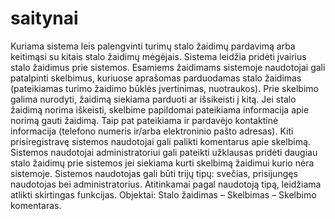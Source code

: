 # saitynai

Kuriama sistema leis palengvinti turimų stalo žaidimų pardavimą arba keitimąsi su kitais stalo žaidimų mėgėjais. 
Sistema leidžia pridėti įvairius stalo žaidimus prie sistemos. Esamiems žaidimams sistemoje naudotojai gali patalpinti skelbimus, kuriuose aprašomas parduodamas stalo žaidimas (pateikiamas turimo žaidimo būklės įvertinimas, nuotraukos). Prie skelbimo galima nurodyti, žaidimą siekiama parduoti ar išsikeisti į kitą. Jei stalo žaidimą norima iškeisti, skelbime papildomai pateikiama informacija apie norimą gauti žaidimą. Taip pat pateikiama ir pardavėjo kontaktinė informacija (telefono numeris ir/arba elektroninio pašto adresas). Kiti prisiregistravę sistemos naudotojai gali palikti komentarus apie skelbimą. Sistemos naudotojai administratoriui gali pateikti užklausas pridėti daugiau stalo žaidimų prie sistemos jei siekiama kurti skelbimą žaidimui kurio nėra sistemoje.
Sistemos naudotojas gali būti trijų tipų: svečias, prisijungęs naudotojas bei administratorius. Atitinkamai pagal naudotoją tipą, leidžiama atlikti skirtingas funkcijas. 
Objektai: Stalo žaidimas – Skelbimas – Skelbimo komentaras.
